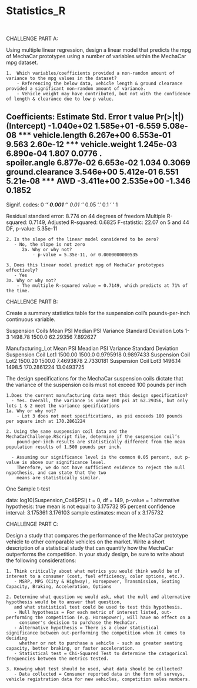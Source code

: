 # Statistics_R

&nbsp;&nbsp;&nbsp;&nbsp;&nbsp;&nbsp;

CHALLENGE PART A:

  Using multiple linear regression, design a linear model that predicts the mpg of 
  MechaCar prototypes using a number of variables within the MechaCar mpg dataset. 

    1.  Which variables/coefficients provided a non-random amount of variance to the mpg values in the dataset?
        - Referencing the below data, vehicle length & ground clearance provided a significant non-random amount of variance.
        - Vehicle weight may have contributed, but not with the confidence of length & clearance due to low p value.

Coefficients:
                   Estimate Std. Error t value Pr(>|t|)    
(Intercept)      -1.040e+02  1.585e+01  -6.559 5.08e-08 ***
vehicle.length    6.267e+00  6.553e-01   9.563 2.60e-12 ***
vehicle.weight    1.245e-03  6.890e-04   1.807   0.0776 .  
spoiler.angle     6.877e-02  6.653e-02   1.034   0.3069    
ground.clearance  3.546e+00  5.412e-01   6.551 5.21e-08 ***
AWD              -3.411e+00  2.535e+00  -1.346   0.1852    
---
Signif. codes:  0 ‘***’ 0.001 ‘**’ 0.01 ‘*’ 0.05 ‘.’ 0.1 ‘ ’ 1

Residual standard error: 8.774 on 44 degrees of freedom
Multiple R-squared:  0.7149,	Adjusted R-squared:  0.6825 
F-statistic: 22.07 on 5 and 44 DF,  p-value: 5.35e-11

    2. Is the slope of the linear model considered to be zero? 
       - No, the slope is not zero
          2a. Why or why not?
              - p-value = 5.35e-11, or 0.0000000000535

    3. Does this linear model predict mpg of MechaCar prototypes effectively?
       - Yes
    3a. Why or why not?
        - The multiple R-squared value = 0.7149, which predicts at 71% of the time.

CHALLENGE PART B:

  Create a summary statistics table for the suspension coil’s pounds-per-inch continuous variable.
  
Suspension Coils      Mean PSI    Median PSI    Variance    Standard Deviation
Lots 1-3              1498.78     1500.0        62.29356    7.892627

Manufacturing_Lot     Mean PSI    Meadian PSI   Variance    Standard Deviation
Suspension Coil Lot1  1500.00     1500.0        0.9795918   0.9897433
Suspension Coil Lot2  1500.20     1500.0        7.4693878   2.7330181
Suspension Coil Lot3  1496.14     1498.5        170.2861224	13.0493725


  The design specifications for the MechaCar suspension coils dictate that the variance of the suspension coils 
  must not exceed 100 pounds per inch
  
    1.Does the current manufacturing data meet this design specification? 
      - Yes. Overall, the variance is under 100 psi at 62.29356, but only lots 1 & 2 meet the variance specifications
    1a. Why or why not?
        - Lot 3 does not meet specifications, as psi exceeds 100 pounds per square inch at 170.2861224
  
    2. Using the same suspension coil data and the MechaCarChallenge.RScript file, determine if the suspension coil’s 
        pound-per-inch results are statistically different from the mean population results of 1,500 pounds per inch.
  
      - Assuming our significance level is the common 0.05 percent, out p-value is above our significance level.  
        Therefore, we do not have sufficient evidence to reject the null nypothesis, and can state that the two 
        means are statistically similar.
      
One Sample t-test

data:  log10(Suspension_Coil$PSI)
t = 0, df = 149, p-value = 1
alternative hypothesis: true mean is not equal to 3.175732
95 percent confidence interval:
 3.175361 3.176103
sample estimates:
mean of x 
 3.175732 
 

CHALLENGE PART C:

  Design a study that compares the performance of the MechaCar prototype vehicle to other comparable vehicles on the market. 
  Write a short description of a statistical study that can quantify how the MechaCar outperforms the competition. 
  In your study design, be sure to write about the following considerations:

    1. Think critically about what metrics you would think would be of interest to a consumer (cost, fuel efficiency, color options, etc.).
       - MSRP, MPG (City & Highway), Horsepower, Transmission, Seating Capacity, Braking, Acceleration, Options
    
    2. Determine what question we would ask, what the null and alternative hypothesis would be to answer that question, 
       and what statistical test could be used to test this hypothesis.
       - Null hypothesis = For each metric of interest listed, out-performing the competition (e.g. Horsepower), will have no effect on a
         consumer's decision to purchase the MechaCar.
       - Alternative hypothesis = There is a clear statistical significance between out-performing the competition when it comes to deciding
         whether or not to purchase a vehicle - such as greater seating capacity, better braking, or faster acceleration.
       - Statistical test = Chi-Squared Test to determine the catagorical frequencies between the metrics tested.
        
    3. Knowing what test should be used, what data should be collected?
       - Data collected = Consumer reported data in the form of surveys, vehicle registration data for new vehicles, competition sales numbers.
 
